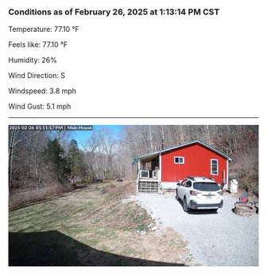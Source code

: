 ### Conditions as of February 26, 2025 at 1:13:14 PM CST 

Temperature: 77.10 &deg;F

Feels like: 77.10 &deg;F

Humidity: 26%

Wind Direction: S

Windspeed: 3.8 mph

Wind Gust: 5.1 mph

---

<img src="./images/latest.jpeg"/>

